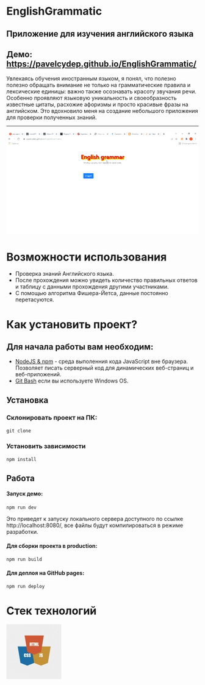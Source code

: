 # EnglishGrammatic
## Приложение для изучения английского языка
## Демо: https://pavelcydep.github.io/EnglishGrammatic/

Увлекаясь обучения иностранным языком, я понял, что полезно полезно обращать внимание не только на грамматические правила и лексические единицы: важно также осознавать красоту звучания речи. Особенно проявляют языковую уникальность и своеобразность известные цитаты, расхожие афоризмы и просто красивые фразы на английском. Это вдохновило меня на создание небольшого приложения для проверки полученных знаний.

****
![Демонстрационный ролик](english.gif)

Возможности использования
=========================
- Проверка знаний Английского языка.
- После прохождения можно увидеть количество правильных ответов и таблицу с данными прохождения другими участниками.
- С помощью алгоритма Фишера-Йетса, данные постоянно перетасуются.

Как установить проект?
================
## Для начала работы вам необходим:

- <a href="https://nodejs.org/en/">NodeJS & npm<a> - среда выполенния кода JavaScript вне браузера. Позволяет писать серверный код для динамических веб-страниц и веб-приложений.
- <a href="https://gitforwindows.org/">Git Bash<a> если вы используете Windows OS.

## Установка

### Склонировать проект на ПК:

    git clone
 


### Установить зависимости

    npm install



## Работа

#### Запуск демо:

    npm run dev
    
Это приведет к запуску локального сервера доступного по ссылке http://localhost:8080/, все файлы будут компилироваться в режиме разработки.

#### Для сборки проекта в production:

    npm run build
    
#### Для деплоя на GitHub pages:

    npm run deploy

Стек технологий
===============
![alt text](js.jpg)  


 


